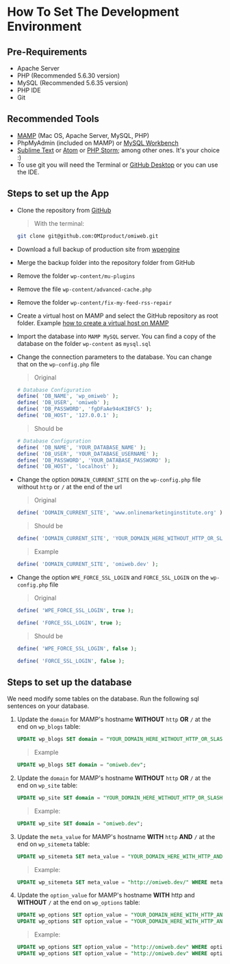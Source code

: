 # How To Set The Development Environment

## Pre-Requirements

- Apache Server
- PHP (Recommended 5.6.30 version)
- MySQL (Recommended 5.6.35 version)
- PHP IDE
- Git

## Recommended Tools

- [MAMP](https://www.mamp.info/en/) (Mac OS, Apache Server, MySQL, PHP)
- PhpMyAdmin (included on MAMP) or [MySQL Workbench](https://www.mysql.com/products/workbench/)
- [Sublime Text](https://www.sublimetext.com/) or [Atom](https://atom.io/) or [PHP Storm](https://www.jetbrains.com/phpstorm/); among other ones. It's your choice :)
- To use git you will need the Terminal or [GitHub Desktop](https://desktop.github.com/) or you can use the IDE.

## Steps to set up the App

- Clone the repository from [GitHub](https://github.com/OMIproduct/omiweb)
    
    > With the terminal:

    ```sh
    git clone git@github.com:OMIproduct/omiweb.git

    ```
- Download a full backup of production site from [wpengine](https://my.wpengine.com/installs/omiweb/backup_points#production)
- Merge the backup folder into the repository folder from GitHub
- Remove the folder `wp-content/mu-plugins`
- Remove the file `wp-content/advanced-cache.php`
- Remove the folder `wp-content/fix-my-feed-rss-repair`
- Create a virtual host on MAMP and select the GitHub repository as root folder. Example [how to create a virtual host on MAMP](http://foundationphp.com/tutorials/vhosts_mamp.php)
- Import the database into `MAMP MySQL` server. You can find a copy of the database on the folder `wp-content` as `mysql.sql`
- Change the connection parameters to the database. You can change that on the `wp-config.php` file

    > Original
    ```php
    # Database Configuration
    define( 'DB_NAME', 'wp_omiweb' );
    define( 'DB_USER', 'omiweb' );
    define( 'DB_PASSWORD', 'fgDFaAe94oKIBFC5' );
    define( 'DB_HOST', '127.0.0.1' );
    ```

    > Should be
    ```php
    # Database Configuration
    define( 'DB_NAME', 'YOUR_DATABASE_NAME' );
    define( 'DB_USER', 'YOUR_DATABASE_USERNAME' );
    define( 'DB_PASSWORD', 'YOUR_DATABASE_PASSWORD' );
    define( 'DB_HOST', 'localhost' );
    ```
- Change the option `DOMAIN_CURRENT_SITE` on the `wp-config.php` file without `http` or `/` at the end of the url

    > Original
    ```php
    define( 'DOMAIN_CURRENT_SITE', 'www.onlinemarketinginstitute.org' );
    ```

    > Should be
    ```php
    define( 'DOMAIN_CURRENT_SITE', 'YOUR_DOMAIN_HERE_WITHOUT_HTTP_OR_SLASH_AT_THE_END' );
    ```

    > Example
    ```php
    define( 'DOMAIN_CURRENT_SITE', 'omiweb.dev' );
    ```
- Change the option `WPE_FORCE_SSL_LOGIN` and `FORCE_SSL_LOGIN` on the `wp-config.php` file

    > Original
    ```php
    define( 'WPE_FORCE_SSL_LOGIN', true );

    define( 'FORCE_SSL_LOGIN', true );
    ```

    > Should be
    ```php
    define( 'WPE_FORCE_SSL_LOGIN', false );

    define( 'FORCE_SSL_LOGIN', false );
    ```

## Steps to set up the database

We need modify some tables on the database. Run the following sql sentences on your database.

1. Update the `domain` for MAMP's hostname **WITHOUT** `http` **OR** `/` at the end on `wp_blogs` table:

    ```sql
    UPDATE wp_blogs SET domain = "YOUR_DOMAIN_HERE_WITHOUT_HTTP_OR_SLASH_AT_THE_END";
    ```

    > Example
    ```sql
    UPDATE wp_blogs SET domain = "omiweb.dev";
    ```

2. Update the `domain` for MAMP's hostname **WITHOUT** `http` **OR** `/` at the end on `wp_site` table:

    ```sql
    UPDATE wp_site SET domain = "YOUR_DOMAIN_HERE_WITHOUT_HTTP_OR_SLASH_AT_THE_END";
    ```

    > Example:
    ```sql
    UPDATE wp_site SET domain = "omiweb.dev";
    ```

3. Update the `meta_value` for MAMP's hostname **WITH** `http` **AND** `/` at the end on `wp_sitemeta` table:

    ```sql
    UPDATE wp_sitemeta SET meta_value = "YOUR_DOMAIN_HERE_WITH_HTTP_AND_SLASH_AT_THE_END" WHERE meta_id = 14;
    ```

    > Example:
    ```sql
    UPDATE wp_sitemeta SET meta_value = "http://omiweb.dev/" WHERE meta_id = 14;
    ```

4. Update the `option_value` for MAMP's hostname **WITH** http and **WITHOUT** `/` at the end on `wp_options` table:

    ```sql
    UPDATE wp_options SET option_value = "YOUR_DOMAIN_HERE_WITH_HTTP_AND_WITHOUT_SLASH_AT_THE_END" WHERE option_id = 1;
    UPDATE wp_options SET option_value = "YOUR_DOMAIN_HERE_WITH_HTTP_AND_WITHOUT_SLASH_AT_THE_END" WHERE option_id = 2;
    ```

    > Example:
    ```sql
    UPDATE wp_options SET option_value = "http://omiweb.dev" WHERE option_id = 1;
    UPDATE wp_options SET option_value = "http://omiweb.dev" WHERE option_id = 2;
    ```
